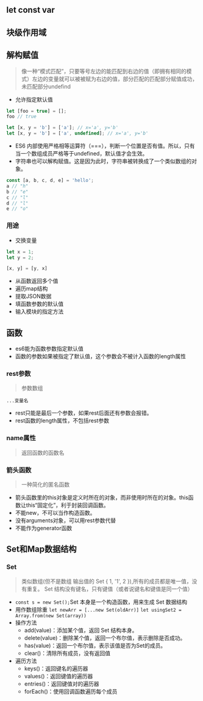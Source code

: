 ## let const var


## 块级作用域





## 解构赋值
> 像一种“模式匹配”，只要等号左边的能匹配到右边的值（即拥有相同的模式）左边的变量就可以被被赋为右边的值，部分匹配的匹配部分赋值成功，未匹配部分undefind

- 允许指定默认值
```js
let [foo = true] = [];
foo // true

let [x, y = 'b'] = ['a']; // x='a', y='b'
let [x, y = 'b'] = ['a', undefined]; // x='a', y='b'
```
- ES6 内部使用严格相等运算符（===），判断一个位置是否有值。所以，只有当一个数组成员严格等于undefined，默认值才会生效。
- 字符串也可以解构赋值。这是因为此时，字符串被转换成了一个类似数组的对象。

```js
const [a, b, c, d, e] = 'hello';
a // "h"
b // "e"
c // "l"
d // "l"
e // "o"
```

### 用途
- 交换变量
```js
let x = 1;
let y = 2;

[x, y] = [y, x]
```
- 从函数返回多个值
- 遍历map结构
- 提取JSON数据
- 填函数参数的默认值
- 输入模块的指定方法

## 函数
- es6能为函数参数指定默认值
- 函数的参数如果被指定了默认值，这个参数会不被计入函数的length属性
### rest参数
> 参数数组

`...变量名`
- rest只能是最后一个参数，如果rest后面还有参数会报错。
- rest函数的length属性，不包括rest参数

### name属性
> 返回函数的函数名

### 箭头函数
> 一种简化的匿名函数

- 箭头函数里的this对象是定义时所在的对象，而非使用时所在的对象。this函数让this“固定化”，利于封装回调函数。
- 不能new，不可以当作构造函数。
- 没有arguments对象，可以用rest参数代替
- 不能作为generator函数

## Set和Map数据结构
### Set
> 类似数组(但不是数组 输出值的 Set { 1, '1', 2 }),所有的成员都是唯一值，没有重复。
>  Set 结构没有键名，只有键值（或者说键名和键值是同一个值）

-  `const s = new Set();`Set 本身是一个构造函数，用来生成 Set 数据结构
- 用作数组除重 `let newArr = [...new Set(oldArr)]`  `let usingSet2 = Array.from(new Set(array))`
- 操作方法
  - add(value)：添加某个值，返回 Set 结构本身。
  - delete(value)：删除某个值，返回一个布尔值，表示删除是否成功。
  - has(value)：返回一个布尔值，表示该值是否为Set的成员。
  - clear()：清除所有成员，没有返回值
- 遍历方法
  - keys()：返回键名的遍历器
  - values()：返回键值的遍历器
  - entries()：返回键值对的遍历器
  - forEach()：使用回调函数遍历每个成员

